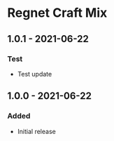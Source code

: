 # Regnet Craft Mix

## 1.0.1 - 2021-06-22

### Test

- Test update

## 1.0.0 - 2021-06-22

### Added

- Initial release

